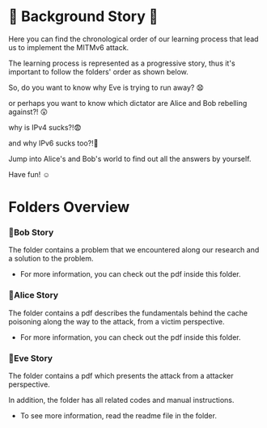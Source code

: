 # 📖 Background Story 📖
Here you can find the chronological order of our learning process that lead us to implement the MITMv6 attack. 

The learning process is represented as a progressive story, thus it's important to follow the folders' order as shown below.

So, do you want to know why Eve is trying to run away? 😧

or perhaps you want to know which dictator are Alice and Bob rebelling against?! 😲

why is IPv4 sucks?!😨

and why IPv6 sucks too?!🤯

Jump into Alice's and Bob's world to find out all the answers by yourself.

Have fun! ☺️

# Folders Overview

### 📁Bob Story
The folder contains a problem that we encountered along our research and a solution to the problem.
* For more information, you can check out the pdf inside this folder. 

### 📁Alice Story
The folder contains a pdf describes the fundamentals behind the cache poisoning along the way to the attack, from a victim perspective. 
* For more information, you can check out the pdf inside this folder. 

### 📁Eve Story 
The folder contains a pdf which presents the attack from a attacker perspective. 

In addition, the folder has all related codes and manual instructions.
* To see more information, read the readme file in the folder.
